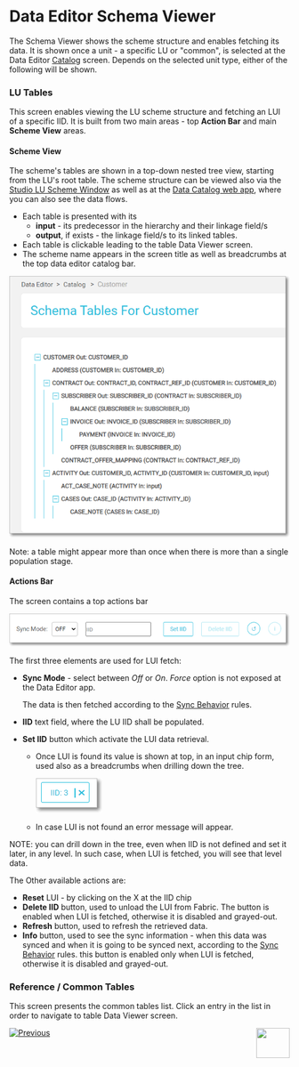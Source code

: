 # Data Editor Schema Viewer

The Schema Viewer shows the scheme structure and enables fetching its data. It is shown once a unit - a specific LU or "common", is selected at the Data Editor [Catalog](04_data_editor_overview.md#catalog-screen) screen. Depends on the selected unit type, either of the following will be shown.

### LU Tables

This screen enables viewing the LU scheme structure and fetching an LUI of a specific IID. It is built from two main areas - top **Action Bar** and main **Scheme View** areas.

#### Scheme View

The scheme's tables are shown in a top-down nested tree view, starting from the LU's root table. The scheme structure can be viewed also via the [Studio LU Scheme Window](/articles/03_logical_units/03_LU_schema_window.md#logical-unit-lu-schema) as well as at the [Data Catalog web app](/33_data_catalog/01_data_catalog_overview.md), where you can also see the data flows. 

* Each table is presented with its
  * **input** - its predecessor in the hierarchy and their linkage field/s
  * **output**, if exists - the linkage field/s to its linked tables. 
* Each table is clickable leading to the table Data Viewer screen.
* The scheme name appears in the screen title as well as breadcrumbs at the top data editor catalog bar.  

<img src="images/30_dataeditor_02.png" alt="Data Editor Catalog" />

 Note: a table might appear more than once when there is more than a single population stage.



#### Actions Bar

The screen contains a top actions bar

<img src="images/30_dataeditor_03.png" alt="Data Editor Catalog" />

 The first three elements are used for LUI fetch:

* **Sync Mode** - select between *Off* or *On*. *Force* option is not exposed at the Data Editor app. 

  The data is then fetched according to the [Sync Behavior](/articles/14_sync_LU_instance/10_sync_behavior_summary.md#sync-behavior---summary-table) rules.

* **IID** text field, where the LU IID shall be populated.

* **Set IID** button which activate the LUI data retrieval. 

  * Once LUI is found its value is shown at top, in an input chip form, used also as a breadcrumbs when drilling down the tree. 
  
    <img src="images/30_dataeditor_chip_icon.PNG" alt="chip" />
  
  * In case LUI is not found an error message will appear.



NOTE: you can drill down in the tree, even when IID is not defined and set it later, in any level. In such case, when LUI is fetched, you will see that level data. 



 The Other available actions are:

* **Reset** LUI - by clicking on the X at the IID chip 
* **Delete IID** button, used to unload the LUI from Fabric. The button is enabled when LUI is fetched, otherwise it is disabled and grayed-out.
* **Refresh** button, used to refresh the retrieved data.
* **Info** button, used to see the sync information - when this data was synced and when it is going to be synced next, according to the [Sync Behavior](/articles/14_sync_LU_instance/10_sync_behavior_summary.md#sync-behavior---summary-table) rules. this button is enabled only when LUI is fetched, otherwise it is disabled and grayed-out.



### Reference / Common Tables 

 This screen presents the common tables list. Click an entry in the list in order to navigate to table Data Viewer screen.



[![Previous](/articles/images/Previous.png)](04_data_editor_overview.md)[<img align="right" width="60" height="54" src="/articles/images/Next.png">](06_data_table_editor.md) 
